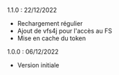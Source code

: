 
1.1.0 : 22/12/2022
* Rechargement régulier
* Ajout de vfs4j pour l'accès au FS
* Mise en cache du token

1.0.0 : 06/12/2022
* Version initiale
